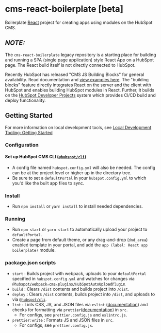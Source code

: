 # cms-react-boilerplate [beta]

Boilerplate [React](https://reactjs.org/) project for creating apps using modules on the HubSpot CMS.

## *NOTE:*

The `cms-react-boilerplate` legacy repository is a starting place for building and running a SPA (single page application) style React App on a HubSpot page. The React build itself is not directly connected to HubSpot.

Recently HubSpot has released "CMS JS Building Blocks" for general availability. Read documentation and [view examples here](https://github.com/HubSpot/cms-js-building-block-examples). The "building blocks" feature directly integrates React on the server and the client with HubSpot and enables building HubSpot modules in React. Further, it builds on the [HubSpot Developer Projects](https://developers.hubspot.com/docs/platform/create-a-project) system which provides CI/CD build and deploy functionality.

## Getting Started

For more information on local development tools, see [Local Development Tooling: Getting Started](https://designers.hubspot.com/docs/tools/local-development)

### Configuration

#### Set up HubSpot CMS CLI ([`@hubspot/cli`](https://www.npmjs.com/package/@hubspot/cli))
- A config file named `hubspot.config.yml` will also be needed.  The config can be at the project level or higher up in the directory tree.
- Be sure to set a `defaultPortal` in your `hubspot.config.yml` to which you'd like the built app files to sync.

### Install
- Run `npm install` or `yarn install` to install needed dependencies.

### Running
- Run `npm start` or `yarn start` to automatically upload your project to `defaultPortal`.
- Create a page from default theme, or any drag-and-drop (`dnd_area`) enabled template in your portal, and add the `app (label: React app boilerplate)` module.

### package.json scripts
- `start` : Builds project with webpack, uploads to your `defaultPortal` specified in `hubspot.config.yml` and watches for changes via [`@hubspot/webpack-cms-plugins/HubSpotAutoUploadPlugin`](https://www.npmjs.com/package/@hubspot/webpack-cms-plugins).
- `build` : Clears `/dist` contents and builds project into `/dist`.
- `deploy` : Clears `/dist` contents, builds project into `/dist`, and uploads to via [`@hubspot/cli`](https://www.npmjs.com/package/@hubspot/cli).
- `lint` : Lints CSS, JS, and JSON files via `eslint` ([documentation](https://eslint.org/docs/user-guide/configuring)) and checks for formatting via `prettier`([documentation](https://prettier.io/docs/en/configuration.html)) in `src`.
  - For configs, see `prettier.config.js` and `eslintrc.js`.
- `prettier:write` : Formats JS and JSON files in `src`.
  - For configs, see `prettier.config.js`.
